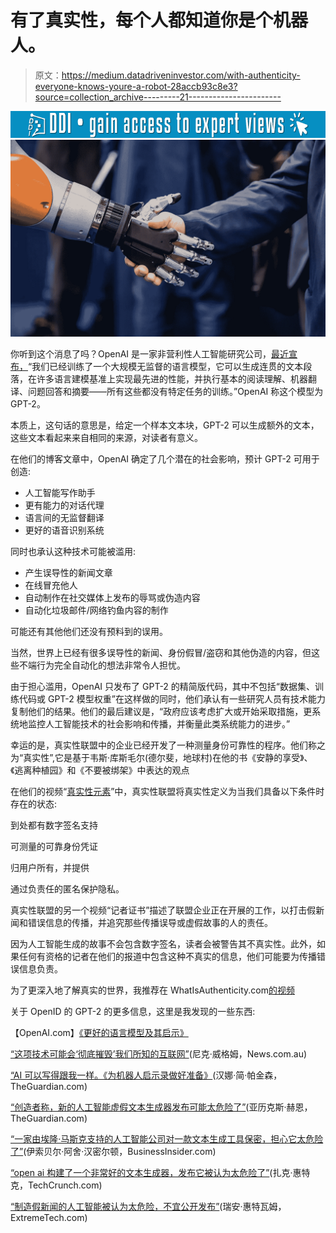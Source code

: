 # 有了真实性，每个人都知道你是个机器人。

> 原文：<https://medium.datadriveninvestor.com/with-authenticity-everyone-knows-youre-a-robot-28accb93c8e3?source=collection_archive---------21----------------------->

[![](img/ae24cda1aaaff9082035535073d344c0.png)](http://www.track.datadriveninvestor.com/1B9E)![](img/8ab0de84b60347718c58cdd70e80fee9.png)

你听到这个消息了吗？OpenAI 是一家非营利性人工智能研究公司，[最近宣布，](https://blog.openai.com/better-language-models/)“我们已经训练了一个大规模无监督的语言模型，它可以生成连贯的文本段落，在许多语言建模基准上实现最先进的性能，并执行基本的阅读理解、机器翻译、问题回答和摘要——所有这些都没有特定任务的训练。”OpenAI 称这个模型为 GPT-2。

本质上，这句话的意思是，给定一个样本文本块，GPT-2 可以生成额外的文本，这些文本看起来来自相同的来源，对读者有意义。

在他们的博客文章中，OpenAI 确定了几个潜在的社会影响，预计 GPT-2 可用于创造:

*   人工智能写作助手
*   更有能力的对话代理
*   语言间的无监督翻译
*   更好的语音识别系统

同时也承认这种技术可能被滥用:

*   产生误导性的新闻文章
*   在线冒充他人
*   自动制作在社交媒体上发布的辱骂或伪造内容
*   自动化垃圾邮件/网络钓鱼内容的制作

可能还有其他他们还没有预料到的误用。

当然，世界上已经有很多误导性的新闻、身份假冒/盗窃和其他伪造的内容，但这些不端行为完全自动化的想法非常令人担忧。

由于担心滥用，OpenAI 只发布了 GPT-2 的精简版代码，其中不包括“数据集、训练代码或 GPT-2 模型权重”在这样做的同时，他们承认有一些研究人员有技术能力复制他们的结果。他们的最后建议是，“政府应该考虑扩大或开始采取措施，更系统地监控人工智能技术的社会影响和传播，并衡量此类系统能力的进步。”

幸运的是，真实性联盟中的企业已经开发了一种测量身份可靠性的程序。他们称之为“真实性”,它是基于韦斯·库斯毛尔(德尔斐，地球村)在他的书《安静的享受》、《逃离种植园》和《不要被绑架》中表达的观点

在他们的视频“[真实性元素](http://www.taivideos.com/VIDEO-Elements-of-Authenticity.html)”中，真实性联盟将真实性定义为当我们具备以下条件时存在的状态:

到处都有数字签名支持

可测量的可靠身份凭证

归用户所有，并提供

通过负责任的匿名保护隐私。

真实性联盟的另一个视频“记者证书”描述了联盟企业正在开展的工作，以打击假新闻和错误信息的传播，并追究那些传播误导或虚假故事的人的责任。

因为人工智能生成的故事不会包含数字签名，读者会被警告其不真实性。此外，如果任何有资格的记者在他们的报道中包含这种不真实的信息，他们可能要为传播错误信息负责。

为了更深入地了解真实的世界，我推荐在 WhatIsAuthenticity.com[的视频](https://whatisauthenticity.com/)

关于 OpenID 的 GPT-2 的更多信息，这里是我发现的一些东西:

【OpenAI.com】[《更好的语言模型及其启示》](https://blog.openai.com/better-language-models/)

[“这项技术可能会‘彻底摧毁’我们所知的互联网”](https://www.news.com.au/technology/innovation/design/this-technology-could-absolutely-devastate-the-internet-as-we-know-it/news-story/ee6578bd32e7bb979fea925380b63a37)(尼克·威格姆，News.com.au)

[“AI 可以写得跟我一样。《为机器人启示录做好准备》](https://www.theguardian.com/commentisfree/2019/feb/15/ai-write-robot-openai-gpt2-elon-musk#comments)(汉娜·简·帕金森，TheGuardian.com)

[“创造者称，新的人工智能虚假文本生成器发布可能太危险了”](https://www.theguardian.com/technology/2019/feb/14/elon-musk-backed-ai-writes-convincing-news-fiction)(亚历克斯·赫恩，TheGuardian.com)

[“一家由埃隆·马斯克支持的人工智能公司对一款文本生成工具保密，担心它太危险了”](https://www.businessinsider.com/openai-text-generating-tool-gpt2-wont-be-released-for-fear-of-misuse-2019-2)(伊索贝尔·阿舍·汉密尔顿，BusinessInsider.com)

[“open ai 构建了一个非常好的文本生成器，发布它被认为太危险了”](https://techcrunch.com/2019/02/17/openai-text-generator-dangerous/)(扎克·惠特克，TechCrunch.com)

[“制造假新闻的人工智能被认为太危险，不宜公开发布”](https://www.extremetech.com/extreme/285857-fake-news-generating-ai-deemed-too-dangerous-for-public-release)(瑞安·惠特瓦姆，ExtremeTech.com)
